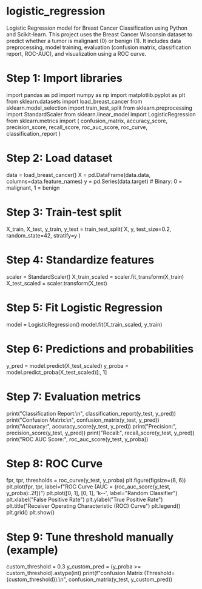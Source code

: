# logistic_regression
Logistic Regression model for Breast Cancer Classification using Python and Scikit-learn. This project uses the Breast Cancer Wisconsin dataset to predict whether a tumor is malignant (0) or benign (1). It includes data preprocessing, model training, evaluation (confusion matrix, classification report, ROC-AUC), and visualization using a ROC curve.
# Step 1: Import libraries
import pandas as pd
import numpy as np
import matplotlib.pyplot as plt
from sklearn.datasets import load_breast_cancer
from sklearn.model_selection import train_test_split
from sklearn.preprocessing import StandardScaler
from sklearn.linear_model import LogisticRegression
from sklearn.metrics import (
    confusion_matrix,
    accuracy_score,
    precision_score,
    recall_score,
    roc_auc_score,
    roc_curve,
    classification_report
)

# Step 2: Load dataset
data = load_breast_cancer()
X = pd.DataFrame(data.data, columns=data.feature_names)
y = pd.Series(data.target)  # Binary: 0 = malignant, 1 = benign

# Step 3: Train-test split
X_train, X_test, y_train, y_test = train_test_split(
    X, y, test_size=0.2, random_state=42, stratify=y
)

# Step 4: Standardize features
scaler = StandardScaler()
X_train_scaled = scaler.fit_transform(X_train)
X_test_scaled = scaler.transform(X_test)

# Step 5: Fit Logistic Regression
model = LogisticRegression()
model.fit(X_train_scaled, y_train)

# Step 6: Predictions and probabilities
y_pred = model.predict(X_test_scaled)
y_proba = model.predict_proba(X_test_scaled)[:, 1]

# Step 7: Evaluation metrics
print("Classification Report:\n", classification_report(y_test, y_pred))
print("Confusion Matrix:\n", confusion_matrix(y_test, y_pred))
print("Accuracy:", accuracy_score(y_test, y_pred))
print("Precision:", precision_score(y_test, y_pred))
print("Recall:", recall_score(y_test, y_pred))
print("ROC AUC Score:", roc_auc_score(y_test, y_proba))

# Step 8: ROC Curve
fpr, tpr, thresholds = roc_curve(y_test, y_proba)
plt.figure(figsize=(8, 6))
plt.plot(fpr, tpr, label=f"ROC Curve (AUC = {roc_auc_score(y_test, y_proba):.2f})")
plt.plot([0, 1], [0, 1], 'k--', label="Random Classifier")
plt.xlabel("False Positive Rate")
plt.ylabel("True Positive Rate")
plt.title("Receiver Operating Characteristic (ROC) Curve")
plt.legend()
plt.grid()
plt.show()

# Step 9: Tune threshold manually (example)
custom_threshold = 0.3
y_custom_pred = (y_proba >= custom_threshold).astype(int)
print(f"confusion Matrix (Threshold={custom_threshold}):\n", confusion_matrix(y_test, y_custom_pred))
